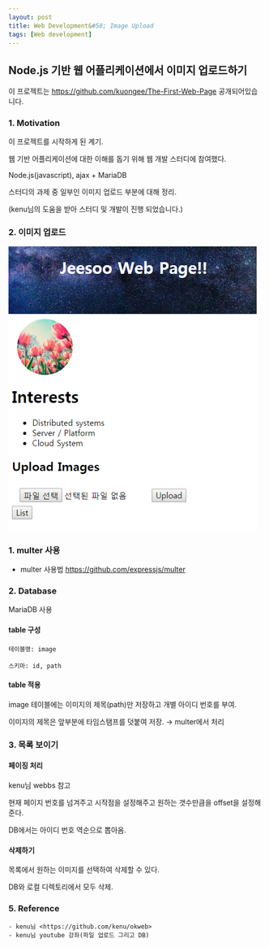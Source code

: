 ```yaml
---
layout: post
title: Web Development&#58; Image Upload
tags: [Web development]
---
```


## Node.js 기반 웹 어플리케이션에서 이미지 업로드하기
이 프로젝트는 <https://github.com/kuongee/The-First-Web-Page> 공개되어있습니다.

### 1. Motivation
이 프로젝트를 시작하게 된 계기.

웹 기반 어플리케이션에 대한 이해를 돕기 위해 웹 개발 스터디에 참여했다.

Node.js(javascript), ajax + MariaDB

스터디의 과제 중 일부인 이미지 업로드 부분에 대해 정리.

(kenu님의 도움을 받아 스터디 및 개발이 진행 되었습니다.)

### 2. 이미지 업로드 
![첫 페이지 모습](/assets/img/webDevelopment/web_imageUpload1.png)

### 1. multer 사용
* multer 사용법 <https://github.com/expressjs/multer>

### 2. Database
MariaDB 사용

#### table 구성
    테이블명: image

    스키마: id, path

#### table 적용
image 테이블에는 이미지의 제목(path)만 저장하고 개별 아이디 번호를 부여.

이미지의 제목은 앞부분에 타임스탬프를 덧붙여 저장. &rarr; multer에서 처리

### 3. 목록 보이기

#### 페이징 처리
kenu님 webbs 참고

현재 페이지 번호를 넘겨주고 시작점을 설정해주고 원하는 갯수만큼을 offset을 설정해준다. 

DB에서는 아이디 번호 역순으로 뽑아옴.

#### 삭제하기 
목록에서 원하는 이미지를 선택하여 삭제할 수 있다.

DB와 로컬 디렉토리에서 모두 삭제.

    
### 5. Reference
    - kenu님 <https://github.com/kenu/okweb>
    - kenu님 youtube 강좌(파일 업로드 그리고 DB)


